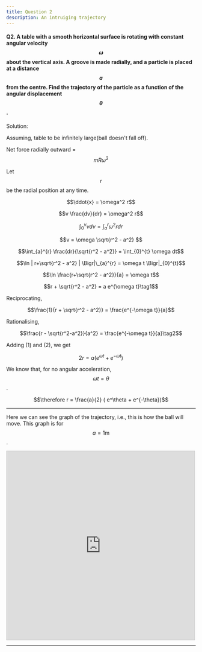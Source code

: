 ```yaml
--- 
title: Question 2
description: An intruiging trajectory
---
```


<script src="https://cdn.mathjax.org/mathjax/latest/MathJax.js?config=TeX-AMS-MML_HTMLorMML" type="text/javascript"></script>

#### Q2. A table with a smooth horizontal surface is rotating with constant angular velocity $$\omega$$ about the vertical axis. A groove is made radially, and a particle is placed at a distance $$a$$ from the centre. Find the trajectory of the particle as a function of the angular displacement $$\theta$$.

Solution:

Assuming, table to be infinitely large(ball doesn't fall off). 

Net force radially outward = $$mR\omega^2$$

Let $$r$$ be the radial position at any time.

$$\ddot{x} = \omega^2 r$$

$$v \frac{dv}{dr} = \omega^2 r$$

$$\int_{0}^{v} v dv = \int_{a}^{r} \omega^2 r dr$$

$$v = \omega \sqrt{r^2 - a^2} $$

$$\int_{a}^{r} \frac{dr}{\sqrt{r^2 - a^2}} = \int_{0}^{t} \omega dt$$

$$\ln | r+\sqrt{r^2 - a^2} | \Bigr|\_{a}^{r} = \omega t \Bigr|_{0}^{t}$$

$$\ln \frac{r+\sqrt{r^2 - a^2}}{a} = \omega t$$

$$r + \sqrt{r^2 - a^2} = a e^{\omega t}\tag1$$

Reciprocating,

$$\frac{1}{r + \sqrt{r^2 - a^2}} = \frac{e^{-\omega t}}{a}$$

Rationalising,

$$\frac{r - \sqrt{r^2-a^2}}{a^2} = \frac{e^{-\omega t}}{a}\tag2$$

Adding (1) and (2), we get

$$2r = a(e^{\omega t} + e^{-\omega t})$$

We know that, for no angular acceleration, $$\omega t = \theta$$. 

$$\therefore r = \frac{a}{2} ( e^\theta + e^{-\theta})$$

---
Here we can see the graph of the trajectory, i.e., this is how the ball will move. This graph is for $$a = 1\text{m}$$. 

<iframe src="https://www.desmos.com/calculator/l5ghzd2a0r?embed" width="500" height="500" style="border: 1px solid #ccc" frameborder=0></iframe>

---
